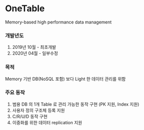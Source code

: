 # OneTable
Memory-based high performance data management

### 개발년도
1. 2019년 10월 - 최초개발
2. 2020년 04월 - 일부수정 

### 목적
Memory 기반 DB(NoSQL 포함) 보다 Light 한 데이터 관리를 위함

### 주요 동작
1. 범용 DB 의 1개 Table 로 관리 가능한 동작 구현 (PK 지원, Index 지원)
2. 사용자 정의 구조체 등록 지원
3. C/R/U/D 동작 구현
4. 이중화를 위한 데이터 replication 지원
